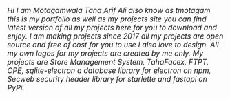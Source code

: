 <i><big> Hi I am Motagamwala Taha Arif Ali also know as tmotagam this is my portfolio as well as my projects site you can find latest version of all my projects here for you to download and enjoy.
I am making projects since 2017 all my projects are open source and free of cost for you to use
I also love to design. All my own logos for my projects are created by me only.
My projects are Store Management System, TahaFacex, FTPT, OPE, sqlite-electron a database library for electron on npm, Secweb security header library for starlette and fastapi on PyPi.</big></i>